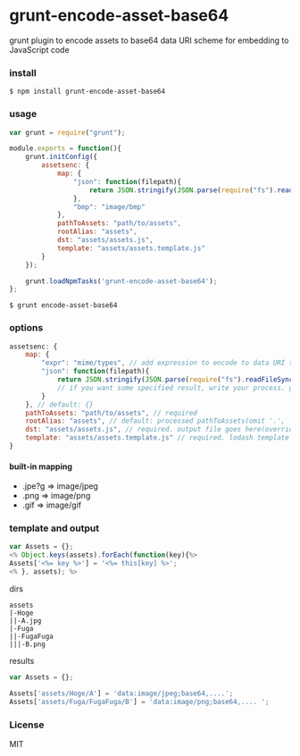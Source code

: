 grunt-encode-asset-base64
=====
grunt plugin to encode assets to base64 data URI scheme for embedding to JavaScript code

### install
```
$ npm install grunt-encode-asset-base64
```

### usage

```javascript
var grunt = require("grunt");

module.exports = function(){
	grunt.initConfig({
		assetsenc: {
			map: {
				"json": function(filepath){
					return JSON.stringify(JSON.parse(require("fs").readFileSync(filepath)));
				},
				"bmp": "image/bmp"
			},
			pathToAssets: "path/to/assets",
			rootAlias: "assets",
			dst: "assets/assets.js",
			template: "assets/assets.template.js"
		}
	});

	grunt.loadNpmTasks('grunt-encode-asset-base64');
};
```

```
$ grunt encode-asset-base64
```

### options

```javascript
assetsenc: {
	map: {
		"expr": "mime/types", // add expression to encode to data URI scheme with mime type.
		"json": function(filepath){
			return JSON.stringify(JSON.parse(require("fs").readFileSync(filepath)));
			// if you want some specified result, write your process. given [filepath].
		}
	}, // default: {}
	pathToAssets: "path/to/assets", // required
	rootAlias: "assets", // default: processed pathToAssets(omit '.', '..', './', '../' at the beginning of path)
	dst: "assets/assets.js", // required. output file goes here(override if exists)
	template: "assets/assets.template.js" // required. lodash template style.
}
```

#### built-in mapping

* .jpe?g => image/jpeg
* .png => image/png
* .gif => image/gif

### template and output

```javascript
var Assets = {};
<% Object.keys(assets).forEach(function(key){%>
Assets['<%= key %>'] = '<%= this[key] %>';
<% }, assets); %> 
```
dirs
```
assets
|-Hoge
||-A.jpg
|-Fuga
||-FugaFuga
|||-B.png
```

results

```javascript
var Assets = {};

Assets['assets/Hoge/A'] = 'data:image/jpeg;base64,....';
Assets['assets/Fuga/FugaFuga/B'] = 'data:image/png;base64,.... ';
```

### License
MIT